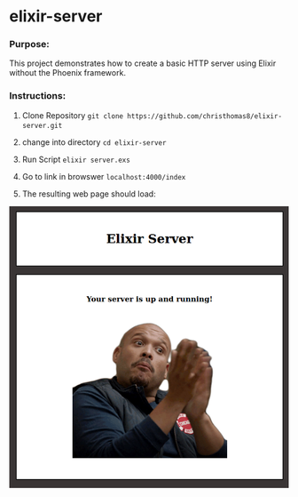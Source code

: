 # elixir-server

<h3>Purpose:</h3>
  <p>This project demonstrates how to create a basic HTTP server using Elixir without the Phoenix framework.</p>
  
<h3>Instructions:</h3>


1. Clone Repository
`git clone https://github.com/christhomas8/elixir-server.git`

2. change into directory
`cd elixir-server`

3. Run Script
`elixir server.exs`

4. Go to link in browswer
`localhost:4000/index`

5. The resulting web page should load:

![Server](images/server.png)
